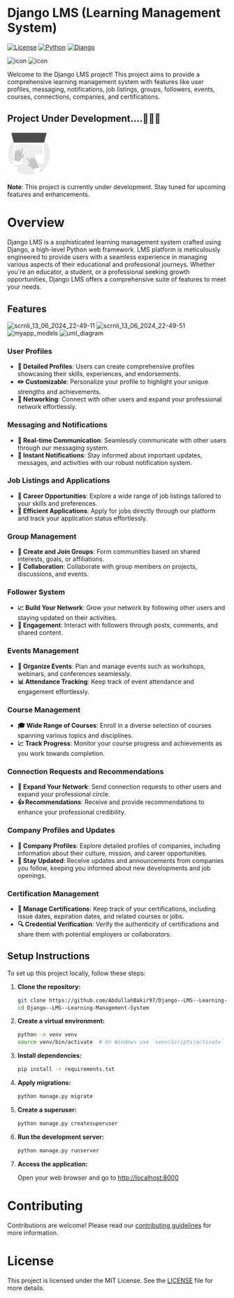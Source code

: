 # Django LMS (Learning Management System)
[![License](https://img.shields.io/badge/License-MIT-blue.svg)](https://opensource.org/licenses/MIT)
[![Python](https://img.shields.io/badge/Python-3.12%2B-brightgreen)](https://www.python.org/)
[![Django](https://img.shields.io/badge/Django-4.2%2B-brightgreen)](https://www.djangoproject.com/)


  <img src="https://techstack-generator.vercel.app/python-icon.svg" alt="icon" width="40" height="40" /> <img src="https://techstack-generator.vercel.app/django-icon.svg" alt="icon" width="40" height="40" />

Welcome to the Django LMS project! This project aims to provide a comprehensive learning management system with features like user profiles, messaging, notifications, job listings, groups, followers, events, courses, connections, companies, and certifications.

## Project Under Development....🥶🥱😴
<img src="https://github.com/AbdullahBakir97/AbdullahBakir97/blob/main/assets/tech.gif" alt="Tech" width="100"> 

**Note**: This project is currently under development. Stay tuned for upcoming features and enhancements.

# Overview

Django LMS is a sophisticated learning management system crafted using Django, a high-level Python web framework. LMS platform is meticulously engineered to provide users with a seamless experience in managing various aspects of their educational and professional journeys. Whether you're an educator, a student, or a professional seeking growth opportunities, Django LMS offers a comprehensive suite of features to meet your needs.

## Features
![scrnli_13_06_2024_22-49-11](https://github.com/AbdullahBakir97/Django--LMS--Learning-Management-System/assets/127149804/fd107a30-91ef-435b-9ef7-fcf41ba51ec5)
![scrnli_13_06_2024_22-49-51](https://github.com/AbdullahBakir97/Django--LMS--Learning-Management-System/assets/127149804/5767e11a-c74e-49f6-8cfb-ae59face77d0)
![myapp_models](https://github.com/AbdullahBakir97/Django--LMS--Learning-Management-System/assets/127149804/a614b491-a5ef-4a82-adc0-fd68b76a9b16)
![uml_diagram](https://github.com/user-attachments/assets/ec3ec67f-0336-4ae3-80ce-644a4a7e43df)


### User Profiles
- **👤 Detailed Profiles**: Users can create comprehensive profiles showcasing their skills, experiences, and endorsements.
- **✏️ Customizable**: Personalize your profile to highlight your unique strengths and achievements.
- **🤝 Networking**: Connect with other users and expand your professional network effortlessly.

### Messaging and Notifications
- **💬 Real-time Communication**: Seamlessly communicate with other users through our messaging system.
- **🔔 Instant Notifications**: Stay informed about important updates, messages, and activities with our robust notification system.

### Job Listings and Applications
- **💼 Career Opportunities**: Explore a wide range of job listings tailored to your skills and preferences.
- **📝 Efficient Applications**: Apply for jobs directly through our platform and track your application status effortlessly.

### Group Management
- **👥 Create and Join Groups**: Form communities based on shared interests, goals, or affiliations.
- **🤝 Collaboration**: Collaborate with group members on projects, discussions, and events.

### Follower System
- **📈 Build Your Network**: Grow your network by following other users and staying updated on their activities.
- **💬 Engagement**: Interact with followers through posts, comments, and shared content.

### Events Management
- **📅 Organize Events**: Plan and manage events such as workshops, webinars, and conferences seamlessly.
- **📊 Attendance Tracking**: Keep track of event attendance and engagement effortlessly.

### Course Management
- **🎓 Wide Range of Courses**: Enroll in a diverse selection of courses spanning various topics and disciplines.
- **📈 Track Progress**: Monitor your course progress and achievements as you work towards completion.

### Connection Requests and Recommendations
- **🤝 Expand Your Network**: Send connection requests to other users and expand your professional circle.
- **👍 Recommendations**: Receive and provide recommendations to enhance your professional credibility.

### Company Profiles and Updates
- **🏢 Company Profiles**: Explore detailed profiles of companies, including information about their culture, mission, and career opportunities.
- **📰 Stay Updated**: Receive updates and announcements from companies you follow, keeping you informed about new developments and job openings.

### Certification Management
- **📜 Manage Certifications**: Keep track of your certifications, including issue dates, expiration dates, and related courses or jobs.
- **🔍 Credential Verification**: Verify the authenticity of certifications and share them with potential employers or collaborators.


## Setup Instructions

To set up this project locally, follow these steps:

1. **Clone the repository:**

    ```bash
    git clone https://github.com/AbdullahBakir97/Django--LMS--Learning-Management-System.git
    cd Django--LMS--Learning-Management-System
    ```

2. **Create a virtual environment:**

    ```bash
    python -m venv venv
    source venv/bin/activate  # On Windows use `venv\Scripts\activate`
    ```

3. **Install dependencies:**

    ```bash
    pip install -r requirements.txt
    ```

4. **Apply migrations:**

    ```bash
    python manage.py migrate
    ```

5. **Create a superuser:**

    ```bash
    python manage.py createsuperuser
    ```

6. **Run the development server:**

    ```bash
    python manage.py runserver
    ```

7. **Access the application:**

    Open your web browser and go to [http://localhost:8000](http://localhost:8000)




# Contributing
Contributions are welcome! Please read our [contributing guidelines](CONTRIBUTING.md) for more information.

# License
This project is licensed under the MIT License. See the [LICENSE](LICENSE) file for more details.
